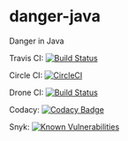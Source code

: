 # danger-java
Danger in Java


Travis CI: [![Build Status](https://travis-ci.com/GeorgiosGoniotakis/danger-java.svg?branch=master)](https://travis-ci.com/GeorgiosGoniotakis/danger-java)

Circle CI: [![CircleCI](https://circleci.com/gh/GeorgiosGoniotakis/danger-java.svg?style=svg)](https://circleci.com/gh/GeorgiosGoniotakis/danger-java)

Drone CI: [![Build Status](https://cloud.drone.io/api/badges/GeorgiosGoniotakis/danger-java/status.svg)](https://cloud.drone.io/GeorgiosGoniotakis/danger-java)

Codacy: [![Codacy Badge](https://api.codacy.com/project/badge/Grade/9f86d6b427d44af4829f3331eb3cfbe3)](https://www.codacy.com/manual/georgios.goniotakis/danger-java?utm_source=github.com&amp;utm_medium=referral&amp;utm_content=GeorgiosGoniotakis/danger-java&amp;utm_campaign=Badge_Grade)

Snyk: [![Known Vulnerabilities](https://snyk.io/test/github/GeorgiosGoniotakis/danger-java/badge.svg)](https://snyk.io/test/github/GeorgiosGoniotakis/danger-java)
